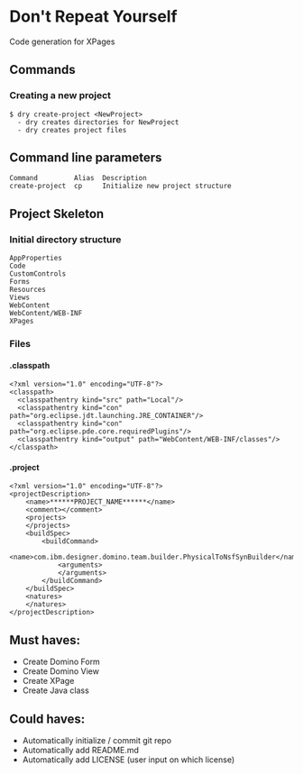 # Don't Repeat Yourself

Code generation for XPages


## Commands

### Creating a new project

    $ dry create-project <NewProject>
      - dry creates directories for NewProject
      - dry creates project files



## Command line parameters

    Command         Alias  Description
    create-project  cp     Initialize new project structure

## Project Skeleton

### Initial directory structure

    AppProperties
    Code
    CustomControls
    Forms
    Resources
    Views
    WebContent
    WebContent/WEB-INF
    XPages

### Files

#### .classpath
    <?xml version="1.0" encoding="UTF-8"?>
    <classpath>
      <classpathentry kind="src" path="Local"/>
      <classpathentry kind="con" path="org.eclipse.jdt.launching.JRE_CONTAINER"/>
      <classpathentry kind="con" path="org.eclipse.pde.core.requiredPlugins"/>
      <classpathentry kind="output" path="WebContent/WEB-INF/classes"/>
    </classpath>

#### .project
    <?xml version="1.0" encoding="UTF-8"?>
    <projectDescription>
    	<name>******PROJECT_NAME******</name>
    	<comment></comment>
    	<projects>
    	</projects>
    	<buildSpec>
    		<buildCommand>
    			<name>com.ibm.designer.domino.team.builder.PhysicalToNsfSynBuilder</name>
    			<arguments>
    			</arguments>
    		</buildCommand>
    	</buildSpec>
    	<natures>
    	</natures>
    </projectDescription>


## Must haves:

* Create Domino Form
* Create Domino View
* Create XPage
* Create Java class

## Could haves:

* Automatically initialize / commit git repo
* Automatically add README.md
* Automatically add LICENSE (user input on which license)

